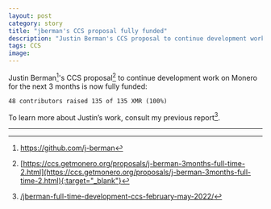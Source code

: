 ```yaml
---
layout: post
category: story
title: "jberman's CCS proposal fully funded"
description: "Justin Berman's CCS proposal to continue development work on Monero for the next 3 months is now fully funded."
tags: CCS
image: 
---
```


Justin Berman[^1]'s CCS proposal[^2] to continue development work on Monero for the next 3 months is now fully funded:

```
48 contributors raised 135 of 135 XMR (100%)
```

To learn more about Justin’s work, consult my previous report[^3].

---

[^1]: https://github.com/j-berman
[^2]: [https://ccs.getmonero.org/proposals/j-berman-3months-full-time-2.html](https://ccs.getmonero.org/proposals/j-berman-3months-full-time-2.html){:target="_blank"}
[^3]: [/jberman-full-time-development-ccs-february-may-2022/](/jberman-full-time-development-ccs-february-may-2022/)
